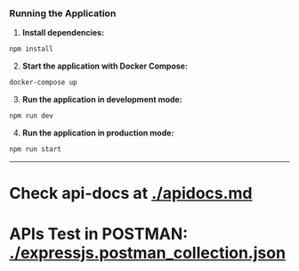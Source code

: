 ### Running the Application

1. **Install dependencies:**

```bash
npm install
```

2. **Start the application with Docker Compose:**

```bash
docker-compose up
```

3. **Run the application in development mode:**

```bash
npm run dev
```

4. **Run the application in production mode:**

```bash
npm run start
```

--- 

# Check api-docs at [./apidocs.md](./apidocs.md)

# APIs Test in POSTMAN: [./expressjs.postman_collection.json](./expressjs.postman_collection.json)
